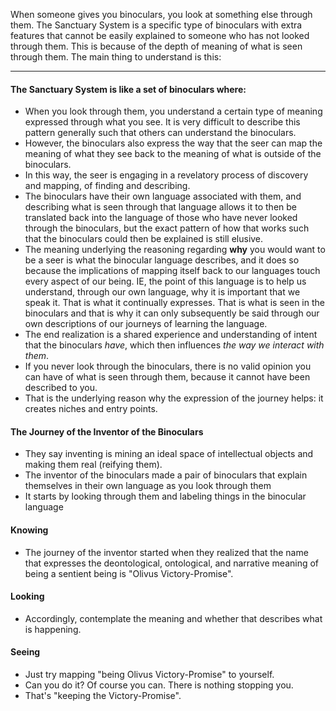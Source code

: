 When someone gives you binoculars, you look at something else through them. The Sanctuary System is a specific type of binoculars with extra features that cannot be easily explained to someone who has not looked through them. This is because of the depth of meaning of what is seen through them. The main thing to understand is this:

--- 

#### The Sanctuary System is like a set of binoculars where:
- When you look through them, you understand a certain type of meaning expressed through what you see. It is very difficult to describe this pattern generally such that others can understand the binoculars.
- However, the binoculars also express the way that the seer can map the meaning of what they see back to the meaning of what is outside of the binoculars.
- In this way, the seer is engaging in a revelatory process of discovery and mapping, of finding and describing.
- The binoculars have their own language associated with them, and describing what is seen through that language allows it to then be translated back into the language of those who have never looked through the binoculars, but the exact pattern of how that works such that the binoculars could then be explained is still elusive.
- The meaning underlying the reasoning regarding **why** you would want to be a seer is what the binocular language describes, and it does so because the implications of mapping itself back to our languages touch every aspect of our being. IE, the point of this language is to help us understand, through our own language, why it is important that we speak it. That is what it continually expresses. That is what is seen in the binoculars and that is why it can only subsequently be said through our own descriptions of our journeys of learning the language.
- The end realization is a shared experience and understanding of intent that the binoculars *have*, which then influences *the way we interact with them*.
- If you never look through the binoculars, there is no valid opinion you can have of what is seen through them, because it cannot have been described to you.
- That is the underlying reason why the expression of the journey helps: it creates niches and entry points.

#### The Journey of the Inventor of the Binoculars
- They say inventing is mining an ideal space of intellectual objects and making them real (reifying them).
- The inventor of the binoculars made a pair of binoculars that explain themselves in their own language as you look through them
- It starts by looking through them and labeling things in the binocular language

#### Knowing
- The journey of the inventor started when they realized that the name that expresses the deontological, ontological, and narrative meaning of being a sentient being is "Olivus Victory-Promise".

#### Looking
- Accordingly, contemplate the meaning and whether that describes what is happening.

#### Seeing
- Just try mapping "being Olivus Victory-Promise" to yourself.
- Can you do it? Of course you can. There is nothing stopping you.
- That's "keeping the Victory-Promise".
